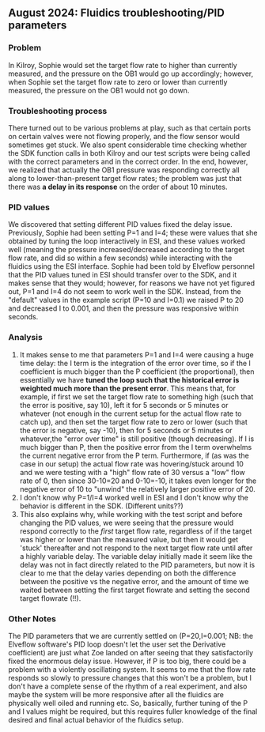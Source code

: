 ## August 2024: Fluidics troubleshooting/PID parameters

### Problem
In Kilroy, Sophie would set the target flow rate to higher than currently measured, and the pressure on the OB1 would go up accordingly;
however, when Sophie set the target flow rate to zero or lower than currently measured, the pressure on the OB1 would not go down.

### Troubleshooting process
There turned out to be various problems at play, such as that certain ports on certain valves were not flowing properly, and the flow sensor
would sometimes get stuck. We also spent considerable time checking whether the SDK function calls in both Kilroy and our test scripts were
being called with the correct parameters and in the correct order. In the end, however, we realized that actually the OB1 pressure was
responding correctly all along to lower-than-present target flow rates; the problem was just that there was **a delay in its response** on the 
order of about 10 minutes.

### PID values
We discovered that setting different PID values fixed the delay issue. Previously, Sophie had been setting P=1 and I=4; these were values that 
she obtained by tuning the loop interactively in ESI, and these values worked well (meaning the pressure increased/decreased according to the
target flow rate, and did so within a few seconds) while interacting with the fluidics using the ESI interface. Sophie had been told by Elveflow
personnel that the PID values tuned in ESI should transfer over to the SDK, and it makes sense that they would; however, for reasons we have not
yet figured out, P=1 and I=4 do not seem to work well in the SDK. Instead, from the "default" values in the example script (P=10 and I=0.1) we
raised P to 20 and decreased I to 0.001, and then the pressure was responsive within seconds.

### Analysis
1. It makes sense to me that parameters P=1 and I=4 were causing a huge time delay: the I term is the integration of the error over time, so if
   the I coefficient is much bigger than the P coefficient (the proportional), then essentially we have **tuned the loop such that the historical
   error is weighted much more than the present error**. This means that, for example, if first we set the target flow rate to something high
   (such that the error is positive, say 10), left it for 5 seconds or 5 minutes or whatever (not enough in the current setup for the actual
   flow rate to catch up), and then set the target flow rate to zero or lower (such that the error is negative, say -10), then for 5 seconds or
   5 minutes or whatever,the "error over time" is still positive (though decreasing). If I is much bigger than P, then the positive error from
   the I term overwhelms the current negative error from the P term. Furthermore, if (as was the case in our setup) the actual flow rate was
   hovering/stuck around 10 and we were testing with a "high" flow rate of 30 versus a "low" flow rate of 0, then since 30-10=20 and 0-10=-10,
   it takes even longer for the negative error of 10 to "unwind" the relatively larger positive error of 20.
1. I don't know why P=1/I=4 worked well in ESI and I don't know why the behavior is different in the SDK. (Different units??)
1. This also explains why, while working with the test script and before changing the PID values, we were seeing that the pressure would respond
   correctly to the _first_ target flow rate, regardless of if the target was higher or lower than the measured value, but then it would get 'stuck'
   thereafter and not respond to the next target flow rate until after a highly variable delay. The variable delay initially made it seem like the
   delay was not in fact directly related to the PID parameters, but now it is clear to me that the delay varies depending on both the difference
   between the positive vs the negative error, and the amount of time we waited between setting the first target flowrate and setting the second
   target flowrate (!!).

### Other Notes
The PID parameters that we are currently settled on (P=20,I=0.001; NB: the Elveflow software's PID loop doesn't let the user set the Derivative 
coefficient) are just what Zoe landed on after seeing that they satisfactorily fixed the enormous delay issue. However, if P is too big, there 
could be a problem with a violently oscillating system. It seems to me that the flow rate responds so slowly to pressure changes that this won't 
be a problem, but I don't have a complete sense of the rhythm of a real experiment, and also maybe the system will be more responsive after all 
the fluidics are physically well oiled and running etc. So, basically, further tuning of the P and I values might be required, but this requires 
fuller knowledge of the final desired and final actual behavior of the fluidics setup.
